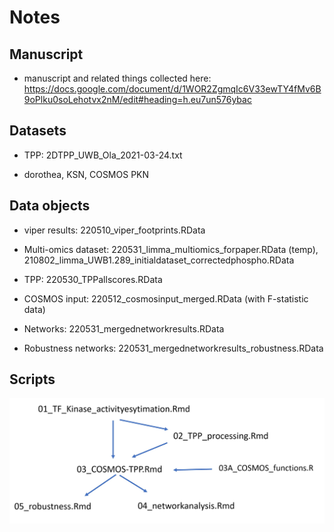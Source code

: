 # Notes 

## Manuscript

- manuscript and related things collected here: https://docs.google.com/document/d/1WOR2ZgmqIc6V33ewTY4fMv6B9oPlku0soLehotvx2nM/edit#heading=h.eu7un576ybac

## Datasets

-   TPP: 2DTPP_UWB_Ola_2021-03-24.txt

-   dorothea, KSN, COSMOS PKN

## Data objects

-   viper results: 220510_viper_footprints.RData

-   Multi-omics dataset: 220531_limma_multiomics_forpaper.RData (temp), 210802_limma_UWB1.289_initialdataset_correctedphospho.RData

-   TPP: 220530_TPPallscores.RData

-   COSMOS input: 220512_cosmosinput_merged.RData (with F-statistic data)

-   Networks: 220531_mergednetworkresults.RData

-   Robustness networks: 220531_mergednetworkresults_robustness.RData

## Scripts

![](code_ecosystem.JPG)
